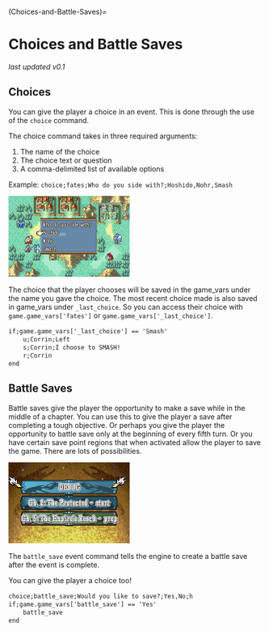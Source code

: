 (Choices-and-Battle-Saves)=
# Choices and Battle Saves

_last updated v0.1_

## Choices

You can give the player a choice in an event. This is done through the use of the `choice` command.

The choice command takes in three required arguments:

1. The name of the choice
2. The choice text or question
3. A comma-delimited list of available options

Example:
`choice;fates;Who do you side with?;Hoshido,Nohr,Smash`

![ChoiceScreenshot](images/ChoiceScreenshot.png)

The choice that the player chooses will be saved in the game_vars under the name you gave the choice. The most recent choice made is also saved in game_vars under `_last_choice`. So you can access their choice with `game.game_vars['fates']` or `game.game_vars['_last_choice']`. 

```
if;game.game_vars['_last_choice'] == 'Smash'
    u;Corrin;Left
    s;Corrin;I choose to SMASH!
    r;Corrin
end
```

## Battle Saves

Battle saves give the player the opportunity to make a save while in the middle of a chapter. You can use this to give the player a save after completing a tough objective. Or perhaps you give the player the opportunity to battle save only at the beginning of every fifth turn. Or you have certain save point regions that when activated allow the player to save the game. There are lots of possibilities.

![BattleSaveScreenshot](images/BattleSaveScreenshot.png)

The `battle_save` event command tells the engine to create a battle save after the event is complete. 

You can give the player a choice too!

```
choice;battle_save;Would you like to save?;Yes,No;h
if;game.game_vars['battle_save'] == 'Yes'
    battle_save
end
```